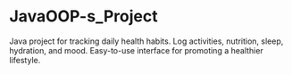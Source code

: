 # JavaOOP-s_Project
Java project for tracking daily health habits. Log activities, nutrition, sleep, hydration, and mood. Easy-to-use interface for promoting a healthier lifestyle.
